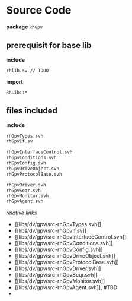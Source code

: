 # Source Code
**package** `RhGpv`

## prerequisit for base lib
**include**
```
rhlib.sv // TODO
```
**import**
```
RhLib::*
```

## files included
**include**
```systemverilog
rhGpvTypes.svh
rhGpvIf.sv

rhGpvInterfaceControl.svh
rhGpvConditions.svh
rhGpvConfig.svh
rhGpvDriveObject.svh
rhGpvProtocolBase.svh

rhGpvDriver.svh
rhGpvSeqr.svh
rhGpvMonitor.svh
rhGpvAgent.svh

```

*relative links*
- [[libs/dv/gpv/src-rhGpvTypes.svh]]
- [[libs/dv/gpv/src-rhGpvIf.sv]]
- [[libs/dv/gpv/src-rhGpvInterfaceControl.svh]]
- [[libs/dv/gpv/src-rhGpvConditions.svh]]
- [[libs/dv/gpv/src-rhGpvConfig.svh]]
- [[libs/dv/gpv/src-rhGpvDriveObject.svh]]
- [[libs/dv/gpv/src-rhGpvProtocolBase.svh]]
- [[libs/dv/gpv/src-rhGpvDriver.svh]]
- [[libs/dv/gpv/src-rhGpvSeqr.svh]]
- [[libs/dv/gpv/src-rhGpvMonitor.svh]]
- [[libs/dv/gpv/src-rhGpvAgent.svh]], #TBD 
- 